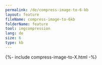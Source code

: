 ```yaml
---
permalink: /de/compress-image-to-6-kb
layout: feature
fileName: compress-image-to-6kb
folderName: feature
tool: imgcompression
lang: de
size: 6
type: kb
---
```


{%- include compress-image-to-X.html -%}
